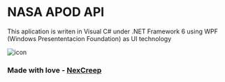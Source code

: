 # **NASA APOD API**
This aplication is writen in Visual C# under .NET Framework 6 using WPF (Windows Presententacion Foundation) as UI technology

![icon](./Images/app_icon.png)

### Made with love - [NexCreep](https://github.com/NexCreep)